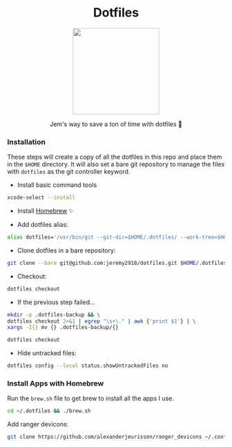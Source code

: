 <h1 align='center'>Dotfiles</h1>

<div align="center">
  <img src="https://dotfiles.github.io/images/dotfiles-logo.png" height="200" />

  <p>Jem's way to save a ton of time with dotfiles 🚀</p>
</div>

### Installation

These steps will create a copy of all the dotfiles in this repo and place them in the `$HOME` directory. It will also set a bare git repository to manage the files with `dotfiles` as the git controller keyword.

- Install basic command tools

```bash
xcode-select --install
```

- Install [Homebrew](https://brew.sh) ✨

- Add dotfiles alias:

```bash
alias dotfiles='/usr/bin/git --git-dir=$HOME/.dotfiles/ --work-tree=$HOME'
```

- Clone dotfiles in a bare repository:

```bash
git clone --bare git@github.com:jeremy2918/dotfiles.git $HOME/.dotfiles
```

- Checkout:

```bash
dotfiles checkout
```

- If the previous step failed...

```bash
mkdir -p .dotfiles-backup && \
dotfiles checkout 2>&1 | egrep "\s+\." | awk {'print $1'} | \
xargs -I{} mv {} .dotfiles-backup/{}

dotfiles checkout
```

- Hide untracked files:

```bash
dotfiles config --local status.showUntrackedFiles no
```

### Install Apps with Homebrew

Run the `brew.sh` file to get brew to install all the apps I use.

```bash
cd ~/.dotfiles && ./brew.sh
```

Add ranger devicons:

```bash
git clone https://github.com/alexanderjeurissen/ranger_devicons ~/.config/ranger/plugins/ranger_devicons
```
